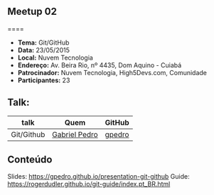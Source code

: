 ## Meetup 02
====

* **Tema:** Git/GitHub
* **Data:** 23/05/2015
* **Local:** Nuvem Tecnologia
* **Endereço:** Av. Beira Rio, nº 4435, Dom Aquino - Cuiabá
* **Patrocinador:** Nuvem Tecnologia, High5Devs.com, Comunidade
* **Participantes:** 23

## Talk:

| talk           | Quem          | GitHub       |
|----------------|---------------|--------------|
| Git/Github     | [Gabriel Pedro](https://twitter.com/gpedro_) | [gpedro](https://github.com/gpedro)

## Conteúdo
Slides: https://gpedro.github.io/presentation-git-github
Guide: https://rogerdudler.github.io/git-guide/index.pt_BR.html
